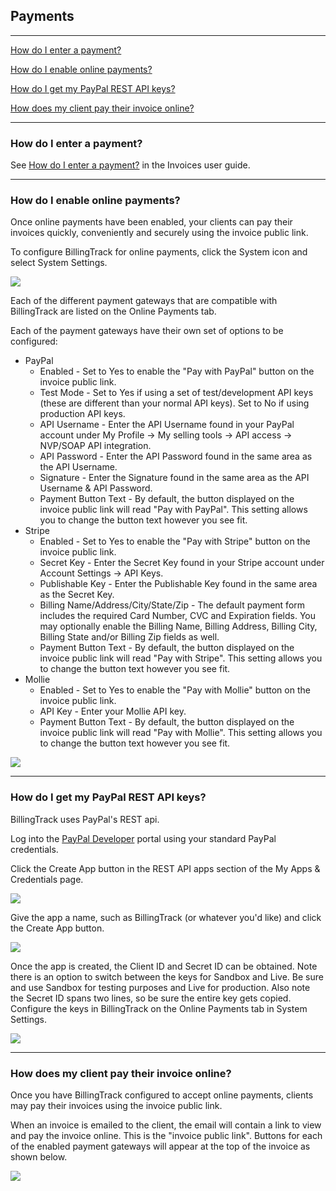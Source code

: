 Payments
---

---

[How do I enter a payment?](#how-do-i-enter-a-payment)

[How do I enable online payments?](#how-do-i-enable-online-payments)

[How do I get my PayPal REST API keys?](#how-do-i-get-my-paypal-rest-api-keys)

[How does my client pay their invoice online?](#how-does-my-client-pay-their-invoice-online)

---

### How do I enter a payment?

See [How do I enter a payment?](Invoices.md#how-do-i-enter-a-payment) in the Invoices
user guide.

---

### How do I enable online payments?

Once online payments have been enabled, your clients can pay their
invoices quickly, conveniently and securely using the invoice public
link.

To configure BillingTrack for online payments, click the System icon and
select System Settings.

[<img src="/img/documentation/system_settings_sm.png" class="img-responsive" />](/img/documentation/system_settings.png)

Each of the different payment gateways that are compatible with
BillingTrack are listed on the Online Payments tab.

Each of the payment gateways have their own set of options to be
configured:

-   PayPal
    -   Enabled - Set to Yes to enable the "Pay with PayPal" button on
        the invoice public link.
    -   Test Mode - Set to Yes if using a set of test/development API
        keys (these are different than your normal API keys). Set to No
        if using production API keys.
    -   API Username - Enter the API Username found in your PayPal
        account under My Profile -&gt; My selling tools -&gt; API access
        -&gt; NVP/SOAP API integration.
    -   API Password - Enter the API Password found in the same area as
        the API Username.
    -   Signature - Enter the Signature found in the same area as the
        API Username & API Password.
    -   Payment Button Text - By default, the button displayed on the
        invoice public link will read "Pay with PayPal". This setting
        allows you to change the button text however you see fit.
-   Stripe
    -   Enabled - Set to Yes to enable the "Pay with Stripe" button on
        the invoice public link.
    -   Secret Key - Enter the Secret Key found in your Stripe account
        under Account Settings -&gt; API Keys.
    -   Publishable Key - Enter the Publishable Key found in the same
        area as the Secret Key.
    -   Billing Name/Address/City/State/Zip - The default payment form
        includes the required Card Number, CVC and Expiration fields.
        You may optionally enable the Billing Name, Billing Address,
        Billing City, Billing State and/or Billing Zip fields as well.
    -   Payment Button Text - By default, the button displayed on the
        invoice public link will read "Pay with Stripe". This setting
        allows you to change the button text however you see fit.
-   Mollie
    -   Enabled - Set to Yes to enable the "Pay with Mollie" button on
        the invoice public link.
    -   API Key - Enter your Mollie API key.
    -   Payment Button Text - By default, the button displayed on the
        invoice public link will read "Pay with Mollie". This setting
        allows you to change the button text however you see fit.

[<img src="/img/documentation/system_settings_online_payments_sm.png" class="img-responsive" />](/img/documentation/system_settings_online_payments.png)

---

### How do I get my PayPal REST API keys?

BillingTrack uses PayPal's REST api.

Log into the [PayPal
Developer](https://developer.paypal.com/developer/applications/) portal
using your standard PayPal credentials.

Click the Create App button in the REST API apps section of the My Apps
& Credentials page.

[<img src="/img/documentation/online_payments_paypal_rest1_sm.png" class="img-responsive" />](/img/documentation/online_payments_paypal_rest1.png)

Give the app a name, such as BillingTrack (or whatever you'd like) and
click the Create App button.

[<img src="/img/documentation/online_payments_paypal_rest2_sm.png" class="img-responsive" />](/img/documentation/online_payments_paypal_rest2.png)

Once the app is created, the Client ID and Secret ID can be obtained.
Note there is an option to switch between the keys for Sandbox and Live.
Be sure and use Sandbox for testing purposes and Live for production.
Also note the Secret ID spans two lines, so be sure the entire key gets
copied. Configure the keys in BillingTrack on the Online Payments tab in
System Settings.

[<img src="/img/documentation/online_payments_paypal_rest3_sm.png" class="img-responsive" />](/img/documentation/online_payments_paypal_rest3.png)

---

### How does my client pay their invoice online?

Once you have BillingTrack configured to accept online payments, clients
may pay their invoices using the invoice public link.

When an invoice is emailed to the client, the email will contain a link
to view and pay the invoice online. This is the "invoice public link".
Buttons for each of the enabled payment gateways will appear at the top
of the invoice as shown below.

[<img src="/img/documentation/payment_online_sm.png" class="img-responsive" />](/img/documentation/payment_online.png)
